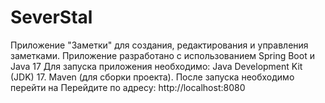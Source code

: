# SeverStal
Приложение "Заметки" для создания, редактирования и управления заметками. Приложение разработано с использованием Spring Boot и Java 17
Для запуска приложения необходимо:
Java Development Kit (JDK) 17.
Maven (для сборки проекта).
После запуска необходимо перейти на Перейдите по адресу: http://localhost:8080 
